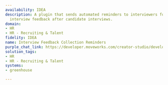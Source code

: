 ```yaml
---
availability: IDEA
description: A plugin that sends automated reminders to interviewers for submitting
  interview feedback after candidate interviews.
domain:
- HR
- HR - Recruiting & Talent
fidelity: IDEA
name: Interview Feedback Collection Reminders
purple_chat_link: https://developer.moveworks.com/creator-studio/developer-tools/purple-chat/?conversation=%7B%22startTimestamp%22%3A%2211%3A43+AM%22%2C%22messages%22%3A%5B%7B%22parts%22%3A%5B%7B%22richText%22%3A%22%F0%9F%94%94+%3Cb%3EReminder%3A%3C%2Fb%3E+The+interview+feedback+for+%3Cb%3EJohn+Doe%3C%2Fb%3E+%28Software+Engineer+position%29+is+due.%5Cn%5Cn%3Cb%3EInterview+Details%3A%3C%2Fb%3E%5Cn%5Cn%3Cul%3E%5Cn++%3Cli%3E%3Cb%3ERole%3A%3C%2Fb%3E+Software+Engineer%3C%2Fli%3E%5Cn++%3Cli%3E%3Cb%3EDate+%26+Time%3A%3C%2Fb%3E+Feb+20%2C+2025%2C+10%3A00+AM+%28PST%29%3C%2Fli%3E%5Cn++%3Cli%3E%3Cb%3EPlatform%3A%3C%2Fb%3E+Google+Meet%3C%2Fli%3E%5Cn%3C%2Ful%3E%5Cn%5CnWould+you+like+to+provide+feedback+on+%3Cb%3EJohn+Doe%3C%2Fb%3E+now%3F%22%7D%2C%7B%22buttons%22%3A%5B%7B%22buttonText%22%3A%22Yes%22%2C%22style%22%3A%22filled%22%7D%2C%7B%22buttonText%22%3A%22No%22%2C%22style%22%3A%22outlined%22%7D%5D%7D%5D%2C%22role%22%3A%22assistant%22%7D%2C%7B%22parts%22%3A%5B%7B%22richText%22%3A%22Yes%2C+I%E2%80%99ll+provide+feedback.%22%7D%5D%2C%22role%22%3A%22user%22%7D%2C%7B%22parts%22%3A%5B%7B%22richText%22%3A%22Please+go+ahead+and+submit+your+feedback+here.+Let+me+know+if+you+need+help+with+anything+else%21%22%7D%5D%2C%22role%22%3A%22assistant%22%7D%5D%7D
solution_tags:
- HR
- HR - Recruiting & Talent
systems:
- greenhouse

---
```

